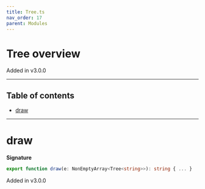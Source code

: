 ```yaml
---
title: Tree.ts
nav_order: 17
parent: Modules
---
```


# Tree overview

Added in v3.0.0

---

<h2 class="text-delta">Table of contents</h2>

- [draw](#draw)

---

# draw

**Signature**

```ts
export function draw(e: NonEmptyArray<Tree<string>>): string { ... }
```

Added in v3.0.0
